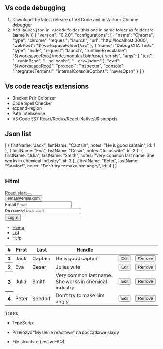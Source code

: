 ## Vs code debugging

1. Download the latest release of VS Code and install our Chrome debugger
2. Add launch.json in .vscode folder (this one in same folder as folder src (same lvl))
{
  "version": "0.2.0",
  "configurations": [
    {
      "name": "Chrome",
      "type": "chrome",
      "request": "launch",
      "url": "http://localhost:3000",
      "webRoot": "${workspaceFolder}/src"
    },
    {
      "name": "Debug CRA Tests",
      "type": "node",
      "request": "launch",
      "runtimeExecutable": "${workspaceRoot}/node_modules/.bin/react-scripts",
      "args": [
        "test",
        "--runInBand",
        "--no-cache",
        "--env=jsdom"
      ],
      "cwd": "${workspaceRoot}",
      "protocol": "inspector",
      "console": "integratedTerminal",
      "internalConsoleOptions": "neverOpen"
    }
  ]
}

## Vs code reactjs extensions

- Bracket Pair Colorizer
- Code Spell Checker
- expand-region
- Path Intellisense
- VS Code ES7 React/Redux/React-Native/JS snippets

## Json list

[
    { firstName: "Jack", lastName: "Captain", notes: "He is good captain", id: 1 },
    { firstName: "Eva", lastName: "Cesar", notes: "Julius wife", id: 2 },
    { firstName: "Julia", lastName: "Smith", notes: "Very common last name. She works in chemical industry", id: 3 },
    { firstName: "Peter", lastName: "Seedorf", notes: "Don't try to make him angry", id: 4 }
]

## Html

<div id="root">
    <div>
        <nav class="navbar navbar-expand-lg navbar-light bg-light"><a class="navbar-brand" href="#">React
                start</a><button class="navbar-toggler collapsed" type="button" data-toggle="collapse"
                data-target="#navbarNav" aria-controls="navbarNav" aria-expanded="false"
                aria-label="Toggle navigation"><span class="navbar-toggler-icon"></span></button>
            <div class="account">
                <div class="dropdown dropleft"><button class="btn btn-light dropdown-toggle" type="button"
                        id="dropdownMenu2" data-toggle="dropdown" aria-haspopup="true" aria-expanded="false">email@email.com</button>
                    <div class="dropdown-menu" aria-labelledby="dropdownMenu2">
                        <div class="row">
                            <div class="col-1"></div>
                            <div class="col-10">
                                <form>
                                    <div class="form-row">
                                        <div class="form-group row">
                                            <div><label for="input_email">Email</label><input class="form-control "
                                                    id="inputEmail4" placeholder="Email" value=""></div>
                                        </div>
                                        <div class="form-group row">
                                            <div><label for="input_psw">Password</label><input type="password"
                                                    class="form-control " id="inputEmail4" placeholder="Password"
                                                    value=""></div>
                                        </div>
                                    </div>
                                    <div class="right"><button type="submit" class="btn btn-primary margin-left">Log
                                            in</button></div>
                                </form>
                            </div>
                            <div class="col-1"></div>
                        </div>
                    </div>
                </div>
            </div>
            <div class="navbar-collapse collapse" id="navbarNav">
                <ul class="navbar-nav">
                    <li class="nav-item"><a class="nav-link" href="/">Home</a></li>
                    <li class="nav-item"><a class="nav-link" href="/list">List</a></li>
                    <li class="nav-item"><a class="nav-link" href="/help">Help</a></li>
                </ul>
            </div>
        </nav>
        <div>
            <div>
                <table class="table">
                    <thead class="thead-dark">
                        <tr>
                            <th scope="col">#</th>
                            <th scope="col">First</th>
                            <th scope="col">Last</th>
                            <th scope="col">Handle</th>
                            <th scope="col"></th>
                            <th scope="col"></th>
                        </tr>
                    </thead>
                    <tbody>
                        <tr id="row_undefined">
                            <th scope="row">1</th>
                            <td>Jack</td>
                            <td>Captain</td>
                            <td>He is good captain</td>
                            <td><button class="btn btn-info">Edit</button></td>
                            <td><button class="btn btn-danger">Remove</button></td>
                        </tr>
                        <tr id="row_undefined">
                            <th scope="row">2</th>
                            <td>Eva</td>
                            <td>Cesar</td>
                            <td>Julius wife</td>
                            <td><button class="btn btn-info">Edit</button></td>
                            <td><button class="btn btn-danger">Remove</button></td>
                        </tr>
                        <tr id="row_undefined">
                            <th scope="row">3</th>
                            <td>Julia</td>
                            <td>Smith</td>
                            <td>Very common last name. She works in chemical industry</td>
                            <td><button class="btn btn-info">Edit</button></td>
                            <td><button class="btn btn-danger">Remove</button></td>
                        </tr>
                        <tr id="row_undefined">
                            <th scope="row">4</th>
                            <td>Peter</td>
                            <td>Seedorf</td>
                            <td>Don't try to make him angry</td>
                            <td><button class="btn btn-info">Edit</button></td>
                            <td><button class="btn btn-danger">Remove</button></td>
                        </tr>
                    </tbody>
                </table>
            </div>
        </div>
    </div>
</div>


TODO: 
- TypeScript


- Przełożyć "Myślenie reactowe" na początkowe slajdy
- File structure (jest w FAQ)

